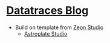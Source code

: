
# [Datatraces Blog](https://datatraces.netlify.app/)
- Build on template from [Zeon Studio](https://zeon.studio/)
  - [Astroplate Studio](https://github.com/zeon-studio/astroplate) 

